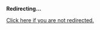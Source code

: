 <!DOCTYPE html>
<html>
<head>
<title>Redirecting...</title>
<link rel="canonical" href="https://blog.jle.im/entry/a-dead-end-arrowized-dataflow-parallelism-interface-attempt.html.md"/>
<meta http-equiv="content-type" content="text/html; charset=utf-8" />
<script>
(function(i,s,o,g,r,a,m){i['GoogleAnalyticsObject']=r;i[r]=i[r]||function(){
(i[r].q=i[r].q||[]).push(arguments)},i[r].l=1*new Date();a=s.createElement(o),
m=s.getElementsByTagName(o)[0];a.async=1;a.src=g;m.parentNode.insertBefore(a,m)
})(window,document,'script','//www.google-analytics.com/analytics.js','ga');
ga('create', { trackingId: 'UA-443711-8', cookieDomain: 'jle.im', redirect: 'https://blog.jle.im/entry/a-dead-end-arrowized-dataflow-parallelism-interface-attempt.html.md'});
ga('send', { hitType: 'pageview', hitCallback: function() { document.location.href = 'https://blog.jle.im/entry/a-dead-end-arrowized-dataflow-parallelism-interface-attempt.html.md'; } });
</script>
</head>
<body>
  <p><strong>Redirecting...</strong></p>
  <p><a href='https://blog.jle.im/entry/a-dead-end-arrowized-dataflow-parallelism-interface-attempt.html.md'>Click here if you are not redirected.</a></p>
  <script>
    setTimeout(function() { document.location.href = 'https://blog.jle.im/entry/a-dead-end-arrowized-dataflow-parallelism-interface-attempt.html.md'; }, 1000);
  </script>
</body>
</html>
